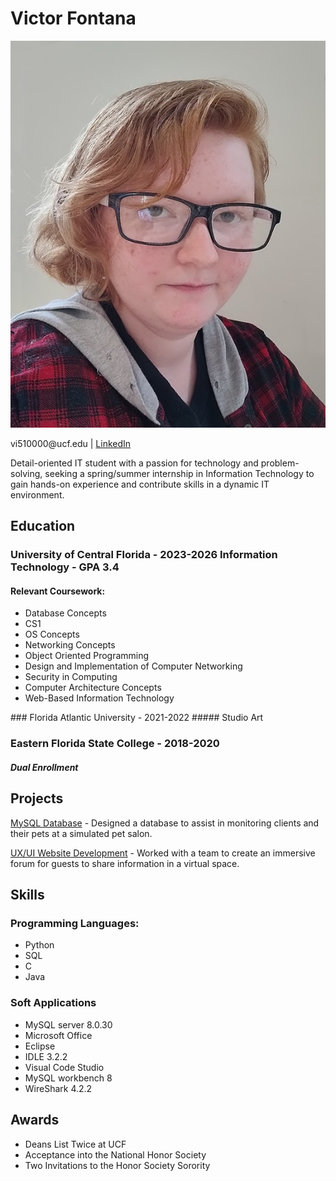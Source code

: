 # Victor Fontana

![Photo of Victor Fontana in black glasses and a red flannel](/IMG_34567.png)

<head>
vi510000@ucf.edu | <a href="https://www.linkedin.com/in/victor-fontana-563042222/">LinkedIn</a>

Detail-oriented IT student with a passion for technology and problem-solving, seeking a spring/summer internship in Information Technology to gain hands-on experience and contribute skills in a dynamic IT environment.
</head>
  <body>
    
  <h2> Education </h2>
  
  <h3> 
    University of Central Florida - 2023-2026 
    Information Technology - GPA 3.4 
  </h3>
  
  <h4> 
    Relevant Coursework: 
  </h4>
  <ul>
          <li>Database Concepts</li>
          <li>CS1</li>
          <li>OS Concepts</li>
          <li>Networking Concepts</li>
          <li>Object Oriented Programming</li>
          <li>Design and Implementation of Computer Networking</li>
          <li>Security in Computing</li>
          <li>Computer Architecture Concepts</li>
          <li>Web-Based Information Technology</li>
  </ul>
  ### Florida Atlantic University - 2021-2022
  ##### Studio Art
  
  ### Eastern Florida State College - 2018-2020
  ##### Dual Enrollment
  
  ## Projects
  <a href="mysql.html">MySQL Database</a> - Designed a database to assist in monitoring clients and their pets at a simulated pet salon.
  
  <a href="webdev.html">UX/UI Website Development</a> - Worked with a team to create an immersive forum for guests to share information in a virtual space.
  
  ## Skills
  ### Programming Languages:
  - Python 
  - SQL
  - C
  - Java
  
  ### Soft Applications
  - MySQL server 8.0.30
  - Microsoft Office
  - Eclipse
  - IDLE 3.2.2
  - Visual Code Studio
  - MySQL workbench 8
  - WireShark 4.2.2


  ## Awards
  - Deans List Twice at UCF
  - Acceptance into the National Honor Society
  - Two Invitations to the Honor Society Sorority

</body>
